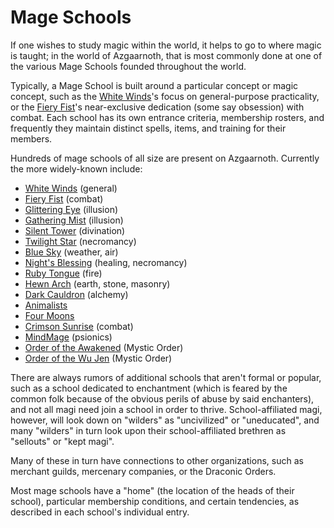 # Mage Schools

If one wishes to study magic within the world, it helps to go to where magic is taught; in the world of Azgaarnoth, that is most commonly done at one of the various Mage Schools founded throughout the world.
 
Typically, a Mage School is built around a particular concept or magic concept, such as the [White Winds](WhiteWinds.md)'s focus on general-purpose practicality, or the [Fiery Fist](FieryFist.md)'s near-exclusive dedication (some say obsession) with combat. Each school has its own entrance criteria, membership rosters, and frequently they maintain distinct spells, items, and training for their members.
 
Hundreds of mage schools of all size are present on Azgaarnoth. Currently the more widely-known include:

* [White Winds](WhiteWinds.md) (general)
* [Fiery Fist](FieryFist.md) (combat)
* [Glittering Eye](GlitteringEye.md) (illusion)
* [Gathering Mist](GatheringMist.md) (illusion)
* [Silent Tower](SilentTower.md) (divination)
* [Twilight Star](TwilightStar.md) (necromancy)
* [Blue Sky](BlueSky.md) (weather, air)
* [Night's Blessing](NightsBlessing.md) (healing, necromancy)
* [Ruby Tongue](RubyTongue.md) (fire)
* [Hewn Arch](HewnArch.md) (earth, stone, masonry)
* [Dark Cauldron](DarkCauldron.md) (alchemy)
* [Animalists](Animalists.md)
* [Four Moons](FourMoons.md)
* [Crimson Sunrise](CrimsonSunrise.md) (combat)
* [MindMage](MindMage.md) (psionics)
* [Order of the Awakened](OrderAwakened.md) (Mystic Order)
* [Order of the Wu Jen](WuJen.md) (Mystic Order)

There are always rumors of additional schools that aren't formal or popular, such as a school dedicated to enchantment (which is feared by the common folk because of the obvious perils of abuse by said enchanters), and not all magi need join a school in order to thrive. School-affiliated magi, however, will look down on "wilders" as "uncivilized" or "uneducated", and many "wilders" in turn look upon their school-affiliated brethren as "sellouts" or "kept magi".

Many of these in turn have connections to other organizations, such as merchant guilds, mercenary companies, or the Draconic Orders.

Most mage schools have a "home" (the location of the heads of their school), particular membership conditions, and certain tendencies, as described in each school's individual entry.
